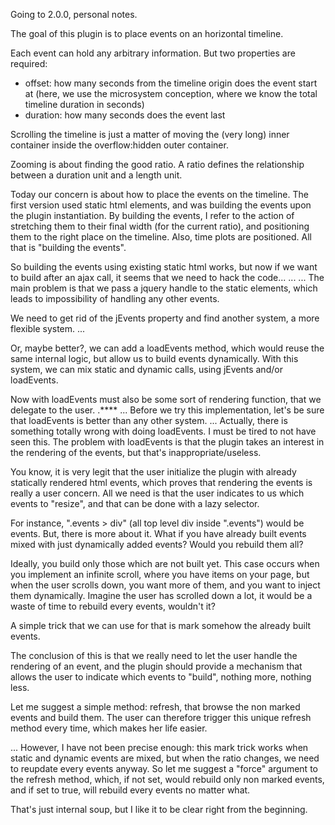 Going to 2.0.0, personal notes.



The goal of this plugin is to place events on an horizontal timeline.

Each event can hold any arbitrary information.
But two properties are required:
- offset: how many seconds from the timeline origin does the event start at
            (here, we use the microsystem conception, where we know the total timeline duration in seconds)
- duration: how many seconds does the event last


Scrolling the timeline is just a matter of moving the (very long) inner container inside 
the overflow:hidden outer container.


Zooming is about finding the good ratio.
        A ratio defines the relationship between a duration unit and a length unit.


Today our concern is about how to place the events on the timeline.
The first version used static html elements, and was building the events upon the plugin instantiation.
            By building the events, I refer to the action of stretching them to their final width (for the current ratio),
            and positioning them to the right place on the timeline.
            Also, time plots are positioned.
            All that is "building the events".

So building the events using existing static html works, but now if we want to build after an ajax call, 
it seems that we need to hack the code...
...
...
The main problem is that we pass a jquery handle to the static elements,
which leads to impossibility of handling any other events.

We need to get rid of the jEvents property and find another system, a more flexible system.
...

Or, maybe better?, we can add a loadEvents method, which would reuse the same internal logic, but allow us to 
build events dynamically.
With this system, we can mix static and dynamic calls, using jEvents and/or loadEvents.

Now with loadEvents must also be some sort of rendering function, that we delegate to the user.
.****
...
Before we try this implementation, let's be sure that loadEvents is better than any other system.
...
Actually, there is something totally wrong with doing loadEvents.
I must be tired to not have seen this.
The problem with loadEvents is that the plugin takes an interest in the rendering of the events,
but that's inappropriate/useless.

You know, it is very legit that the user initialize the plugin with already statically rendered
html events, which proves that rendering the events is really a user concern.
All we need is that the user indicates to us which events to "resize", and that can be done with a lazy selector.

For instance, ".events > div" (all top level div inside ".events") would be events.
But, there is more about it.
What if you have already built events mixed with just dynamically added events?
Would you rebuild them all?

Ideally, you build only those which are not built yet.
This case occurs when you implement an infinite scroll, where you have items on your page, but when
the user scrolls down, you want more of them, and you want to inject them dynamically.
Imagine the user has scrolled down a lot, it would be a waste of time to rebuild every events, wouldn't it?

A simple trick that we can use for that is mark somehow the already built events.


The conclusion of this is that we really need to let the user handle the rendering of an event,
and the plugin should provide a mechanism that allows the user to indicate which events to "build",
nothing more, nothing less.


Let me suggest a simple method: refresh, that browse the non marked events and build them.
The user can therefore trigger this unique refresh method every time, which makes her life easier.

...
However, I have not been precise enough: this mark trick works when static and dynamic events
are mixed, but when the ratio changes, we need to reupdate every events anyway.
So let me suggest a "force" argument to the refresh method, which, if not set, would rebuild only non marked
events, and if set to true, will rebuild every events no matter what.

That's just internal soup, but I like it to be clear right from the beginning.











